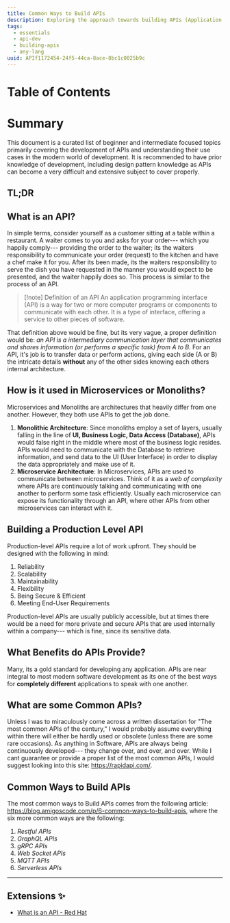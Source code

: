 ```yaml
---
title: Common Ways to Build APIs
description: Exploring the approach towards building APIs (Application
tags:
  - essentials
  - api-dev
  - building-apis
  - any-lang
uuid: APIf1172454-24f5-44ca-8ace-8bc1c0025b9c
---
```

# Table of Contents

# Summary

This document is a curated list of beginner and intermediate focused topics primarily covering the development of APIs and understanding their use cases in the modern world of development. It is recommended to have prior knowledge of development, including design pattern knowledge as APIs can become a very difficult and extensive subject to cover properly.

## TL;DR


## What is an API?

In simple terms, consider yourself as a customer sitting at a table within a restaurant. A waiter comes to you and asks for your order--- which you happily comply--- providing the order to the waiter; its the waiters responsibility to communicate your order (request) to the kitchen and have a chef make it for you. After its been made, its the waiters responsibility to serve the dish you have requested in the manner you would expect to be presented, and the waiter happily does so. This process is similar to the process of an API.

> [!note] Definition of an API
> An application programming interface (API) is a way for two or more computer programs or components to communicate with each other. It is a type of interface, offering a service to other pieces of software.

That definition above would be fine, but its very vague, a proper definition would be: *an API is a intermediary communication layer that communicates and shares information (or performs a specific task) from A to B.* For an API, it's job is to transfer data or perform actions, giving each side (A or B) the intricate details **without** any of the other sides knowing each others internal architecture. 

## How is it used in Microservices or Monoliths?

Microservices and Monoliths are architectures that heavily differ from one another. However, they both use APIs to get the job done.

1. **Monolithic Architecture**: Since monoliths employ a set of layers, usually falling in the line of **UI, Business Logic, Data Access (Database)**, APIs would false right in the middle where most of the business logic resides. APIs would need to communicate with the Database to retrieve information, and send data to the UI (User Interface) in order to display the data appropriately and make use of it.
2. **Microservice Architecture**: In Microservices, APIs are used to communicate between microservices. Think of it as a *web of complexity* where APIs are continuously talking and communicating with one another to perform some task efficiently. Usually each microservice can expose its functionality through an API, where other APIs from other microservices can interact with it.

## Building a Production Level API

Production-level APIs require a lot of work upfront. They should be designed with the following in mind:
1. Reliability
2. Scalability
3. Maintainability
4. Flexibility
5. Being Secure & Efficient
6. Meeting End-User Requirements

Production-level APIs are usually publicly accessible, but at times there would be a need for more private and secure APIs that are used internally within a company--- which is fine, since its sensitive data.

## What Benefits do APIs Provide?

Many, its a gold standard for developing any application. APIs are near integral to most modern software development as its one of the best ways for **completely different** applications to speak with one another.

## What are some Common APIs?

Unless I was to miraculously come across a written dissertation for "The most common APIs of the century," I would probably assume everything within there will either be hardly used or obsolete (unless there are some rare occasions). As anything in Software, APIs are always being continuously developed--- they change over, and over, and over. While I cant guarantee or provide a proper list of the most common APIs, I would suggest looking into this site: https://rapidapi.com/.


## Common Ways to Build APIs

The most common ways to Build APIs comes from the following article: https://blog.amigoscode.com/p/6-common-ways-to-build-apis, where the six more common ways are the following:
1. *Restful APIs*
2. *GraphQL APIs*
3. *gRPC APIs*
4. *Web Socket APIs*
5. *MQTT APIs*
6. *Serverless APIs*


---
## Extensions ✨
-  [What is an API - Red Hat](https://www.redhat.com/en/topics/api/what-are-application-programming-interfaces)